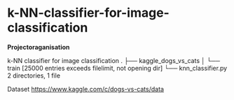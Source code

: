 # k-NN-classifier-for-image-classification


**Projectoraganisation** 

k-NN classifier for image classification
.
├── kaggle_dogs_vs_cats
│   └── train [25000 entries exceeds filelimit, not opening dir]
└── knn_classifier.py
2 directories, 1 file

Dataset 
https://www.kaggle.com/c/dogs-vs-cats/data
